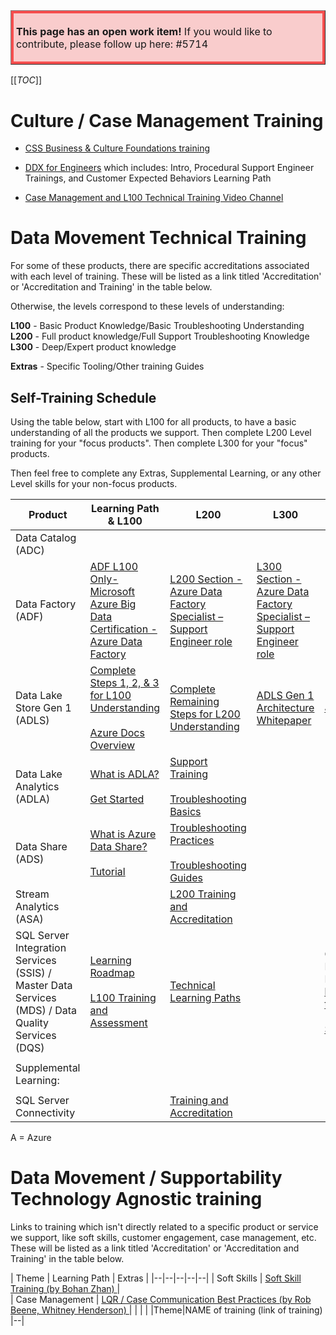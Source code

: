 <table border="1";bgcolor="#ffa7a7";>
<tr>
  <td style='border-style:solid;border-color:#f64e4e;background-color:#f9cccc;border-width:3pt; 
vertical-align:top;width:8in;padding:2.0pt 3.0pt 2.0pt 3.0pt'>  

<b> This page has an open work item! </b>
If you would like to contribute, please follow up here:
#5714
</td>
</tr>
</table>

[[_TOC_]]


# Culture / Case Management Training  
- <a href=https://dev.azure.com/Supportability/Big%20Data/_wiki/wikis/Big-Data.wiki/286263/CSS-based-training>CSS Business &amp; Culture Foundations training</a> 
- [DDX for Engineers](https://microsofteur.sharepoint.com/teams/CXD/SitePages/CXD-for-Engineers.aspx) which includes:  Intro, Procedural Support Engineer Trainings, and Customer Expected Behaviors Learning Path

- [Case Management and L100 Technical Training Video Channel](https://msit.microsoftstream.com/channel/8113a4ff-0400-9fb2-4061-f1eb1dda1534)
 

# Data Movement Technical Training

For some of these products, there are specific accreditations associated with each level of training.
These will be listed as a link titled 'Accreditation' or 'Accreditation and Training' in the table below.

Otherwise, the levels correspond to these levels of understanding:

**L100** - Basic Product Knowledge/Basic Troubleshooting Understanding
**L200** - Full product knowledge/Full Support Troubleshooting Knowledge
**L300** - Deep/Expert product knowledge

**Extras** - Specific Tooling/Other training Guides

## Self-Training Schedule

Using the table below, start with L100 for all products, to have a basic understanding of all the products we support.
Then complete L200 Level training for your "focus products". Then complete L300 for your "focus" products. 

Then feel free to complete any Extras, Supplemental Learning, or any other Level skills for your non-focus products.


|**Product**  | **Learning Path & L100** | **L200** | **L300** | **Extras** |
|--|--|--|--|--|
| Data Catalog (ADC) |  |  |  |  |
| Data Factory (ADF) | [ ADF L100 Only- Microsoft Azure Big Data Certification - Azure Data Factory ](https://ready.azurewebsites.net/csslearning/2198)  | [L200 Section - Azure Data Factory Specialist – Support Engineer role ](https://ready.azurewebsites.net/csslearning/3298) | [L300 Section - Azure Data Factory Specialist – Support Engineer role](https://ready.azurewebsites.net/csslearning/3298) |  |
| Data Lake Store Gen 1 (ADLS) | [Complete Steps 1, 2, & 3 for L100 Understanding](https://dev.azure.com/Supportability/Big%20Data/_wiki/wikis/Big-Data.wiki/276224/Support-Training) <br><br> [Azure Docs Overview](https://docs.microsoft.com/en-us/azure/data-lake-store/data-lake-store-overview) | [Complete Remaining Steps for L200 Understanding](https://dev.azure.com/Supportability/Big%20Data/_wiki/wikis/Big-Data.wiki/276224/Support-Training) | [ADLS Gen 1 Architecture Whitepaper](http://www.cs.ucf.edu/~kienhua/classes/COP5711/Papers/MSazure2017.pdf) | [Jarvis for ADLS](https://dev.azure.com/Supportability/Big%20Data/_wiki/wikis/Big-Data.wiki/285440/Jarvis-for-ADLS-Gen-1) |
| Data Lake Analytics (ADLA) | [What is ADLA?](https://docs.microsoft.com/en-us/azure/data-lake-analytics/data-lake-analytics-overview) <br><br> [Get Started](https://docs.microsoft.com/en-us/azure/data-lake-analytics/data-lake-analytics-get-started-portal) |  [Support Training](https://dev.azure.com/Supportability/Big%20Data/_wiki/wikis/Big-Data.wiki/276227/Support-Training) <br><br> [Troubleshooting Basics](https://dev.azure.com/Supportability/Big%20Data/_wiki/wikis/Big-Data.wiki/312740/Troubleshooting-Data-Lake-Analytics) | |  |
| Data Share (ADS) | [What is Azure Data Share?](https://docs.microsoft.com/en-us/azure/data-share/overview) <br><br> [Tutorial](https://docs.microsoft.com/en-us/azure/data-share/share-your-data) | [Troubleshooting Practices](https://dev.azure.com/Supportability/Big%20Data/_wiki/wikis/Big-Data.wiki/293923/Troubleshooting) <br><br> [Troubleshooting Guides](https://teams.microsoft.com/l/channel/19%3Ad99d60b16fa044d7a206928ef55f54d9%40thread.skype/tab%3A%3Aca06412a-24a7-4c6d-a410-0612ee0b7e6b?groupId=5b084887-8e4f-4329-9bf5-eb5e026cdffe&tenantId=72f988bf-86f1-41af-91ab-2d7cd011db47) |  |  |
| Stream Analytics (ASA) |  | [L200 Training and Accreditation](https://ready.azurewebsites.net/csslearning/3598) |  |  |
| SQL Server Integration Services (SSIS) / Master Data Services (MDS) / Data Quality Services (DQS) | [Learning Roadmap](https://dev.azure.com/Supportability/Big%20Data/_wiki/wikis/Big-Data.wiki/331803/(SSIS)-SQL-Server-Integration-Services?anchor=ssis-trainings) <br><br> [L100 Training and Assessment](https://ready.azurewebsites.net/csslearning/3590) | [Technical Learning Paths](https://microsoft.sharepoint.com/teams/CSSSQLTeam/SitePages/SQLUniversity/SQLConnectivityIntLearningPath.aspx) |  |  O’Reilly - Introduction to SQL Server 2016 Integration Services (SSIS): Getting Started with Extract, Transform, and Load (ETL) Using SSIS https://learning.oreilly.com/videos/introduction-to-sql/9780134679310  <br><br>  [SSIS Notebook](onenote:https://microsoft.sharepoint.com/teams/CSSSQLTeam/SSIS%20%20Documents/Troubleshooting%20Workflows/SSIS%20Notebook/SSIS%20Notebook.one#SSIS%20Notebook&section-id={AD978098-C6E4-41A8-AF9D-402E3CBBEDE1}&page-id={AA41A90F-D031-4186-A75F-EBC4FD28D2F4}&end) |
| | | | |
| Supplemental Learning: | | | |
| | | |
| SQL Server Connectivity | | [Training and Accreditation]() |

A = Azure


# Data Movement / Supportability Technology Agnostic training

Links to training which isn't directly related to a specific product or service we support, like soft skills, customer engagement, case management, etc. 
These will be listed as a link titled 'Accreditation' or 'Accreditation and Training' in the table below.

| Theme | Learning Path | Extras |
|--|--|--|--|--|
| Soft Skills  | [Soft Skill Training (by Bohan Zhan) ](https://web.microsoftstream.com/video/4ddebea7-95f9-43a3-9469-09cc2a80c17b) |  
| Case Management | [LQR / Case Communication Best Practices (by Rob Beene, Whitney Henderson) ](https://dev.azure.com/Supportability/Big%20Data/_wiki/wikis/Big-Data.wiki/297427/Case-Communication-Best-Practices) | 
| | |
|Theme|NAME of training (link of training) |--|